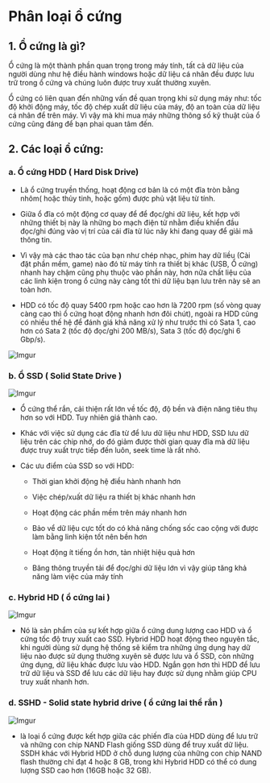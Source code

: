 # Phân loại ổ cứng

## 1. Ổ cứng là gì?

Ổ cứng là một thành phần quan trọng trong máy tính, tất cả dữ liệu của người dùng như 
hệ điều hành windows hoặc dữ liệu cá nhân đều được lưu trữ trong ổ cứng và chúng luôn 
được truy xuất thường xuyên.

Ổ cứng có liên quan đến những vấn đề quan trọng khi sử dụng máy như: tốc độ khởi động máy, 
tốc độ chép xuất dữ liệu của máy, độ an toàn của dữ liệu cá nhân để trên máy. 
Vì vậy mà khi mua máy những thông số kỹ thuật của ổ cứng cũng đáng để bạn phai quan tâm đến.

## 2. Các loại ổ cứng:

### a. Ổ cứng HDD ( Hard Disk Drive)

- Là ổ cứng truyền thống, hoạt động cơ bản là có một đĩa tròn bằng nhôm( hoặc thủy tinh, hoặc gốm)
 được phủ vật liệu từ tính. 
 
- Giữa ổ đĩa có một động cơ quay để để đọc/ghi dữ liệu, kết hợp với những thiết bị này là những 
bo mạch điện tử nhằm điều khiển đầu đọc/ghi đúng vào vị trí của cái đĩa từ lúc nãy khi 
đang quay để giải mã thông tin. 

- Vì vậy mà các thao tác của bạn như chép nhạc, phim hay dữ liều (Cài đặt phần mềm, game) nào đó từ máy tính ra thiết bị khác (USB, Ổ cứng) nhanh 
hay chậm cũng phụ thuộc vào phần này, hơn nữa chất liệu của các linh kiện trong ổ cứng 
này càng tốt thì dữ liệu bạn lưu trên này sẽ an toàn hơn.

- HDD có tốc độ quay 5400 rpm hoặc cao hơn là 7200 rpm (số vòng quay càng cao thì ổ cứng hoạt động nhanh hơn đôi chút), 
ngoài ra HDD cũng có nhiều thế hệ để đánh giá khả năng xử lý như trước thì có Sata 1, 
cao hơn có Sata 2 (tốc độ đọc/ghi 200 MB/s), Sata 3 (tốc độ đọc/ghi 6 Gbp/s).


![Imgur](https://i.imgur.com/yghQJeE.jpg)

### b. Ổ SSD ( Solid State Drive )

![Imgur](https://i.imgur.com/qTQwU8Q.jpg)

- Ổ cứng thể rắn, cải thiện rất lớn về tốc độ, độ bền và điện năng tiêu thụ hơn so với HDD. 
Tuy nhiên giá thành cao.

- Khác với việc sử dụng các đĩa từ để lưu dữ liệu như HDD, SSD lưu dữ liệu trên các chip nhớ, do
 đó giảm được thời gian quay đĩa mà dữ liệu được truy xuất trực tiếp đến luôn, seek time là rất nhỏ.
 
- Các ưu điểm của SSD so với HDD:

	+ Thời gian khởi động hệ điều hành nhanh hơn

	+ Việc chép/xuất dữ liệu ra thiết bị khác nhanh hơn

	+ Hoạt động các phần mềm trên máy nhanh hơn

	+ Bảo vể dữ liệu cực tốt do có khả năng chống sốc cao cộng với được làm bằng linh kiện tốt nên bền hơn

	+ Hoạt động ít tiếng ồn hơn, tản nhiệt hiệu quả hơn

	+ Băng thông truyền tải để đọc/ghi dữ liệu lớn vì vậy giúp tăng khả năng làm việc của máy tính

### c. Hybrid HD ( ổ cứng lai )

![Imgur](https://i.imgur.com/9N9EJDA.jpg)

- Nó là sản phẩm của sự kết hợp giữa ổ cứng dung lượng cao HDD và ổ cứng tốc độ truy xuất cao SSD. 
Hybrid HDD hoạt động theo nguyên tắc, khi người dùng sử dụng hệ thống sẽ kiểm tra những ứng dụng hay 
dữ liệu nào được sử dụng thường xuyên sẽ được lưu và ổ SSD, còn những ứng dụng, dữ liệu khác được lưu vào HDD. 
Ngắn gọn hơn thì HDD để lưu trữ dữ liệu và SSD để lưu các dữ liệu hay được sử dụng nhằm giúp CPU truy xuất nhanh hơn.

### d. SSHD - Solid state hybrid drive ( ổ cứng lai thể rắn )

![Imgur](https://i.imgur.com/m0BV5WE.jpg)

-  là loại ổ cứng được kết hợp giữa các phiến đĩa của HDD dùng để lưu trữ và những con chip NAND Flash 
giống SSD dùng để truy xuất dữ liệu. SSDH khác với Hybrid HDD ở chỗ dung lượng của những 
con chip NAND flash thường chỉ đạt 4 hoặc 8 GB, trong khi Hybrid HDD có thể có dung lượng SSD cao hơn (16GB hoặc 32 GB).
